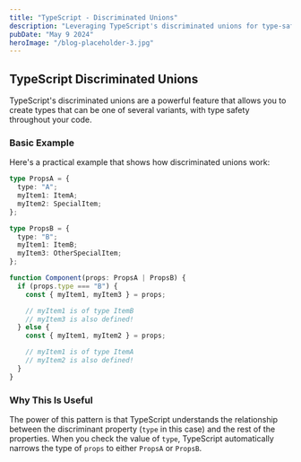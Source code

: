 ```yaml
---
title: "TypeScript - Discriminated Unions"
description: "Leveraging TypeScript's discriminated unions for type-safe code"
pubDate: "May 9 2024"
heroImage: "/blog-placeholder-3.jpg"
---
```


## TypeScript Discriminated Unions

TypeScript's discriminated unions are a powerful feature that allows you to create types that can be one of several variants, with type safety throughout your code.

### Basic Example

Here's a practical example that shows how discriminated unions work:

```typescript
type PropsA = {
  type: "A";
  myItem1: ItemA;
  myItem2: SpecialItem;
};

type PropsB = {
  type: "B";
  myItem1: ItemB;
  myItem3: OtherSpecialItem;
};

function Component(props: PropsA | PropsB) {
  if (props.type === "B") {
    const { myItem1, myItem3 } = props;

    // myItem1 is of type ItemB
    // myItem3 is also defined!
  } else {
    const { myItem1, myItem2 } = props;

    // myItem1 is of type ItemA
    // myItem2 is also defined!
  }
}
```

### Why This Is Useful

The power of this pattern is that TypeScript understands the relationship between the discriminant property (`type` in this case) and the rest of the properties. When you check the value of `type`, TypeScript automatically narrows the type of `props` to either `PropsA` or `PropsB`.
